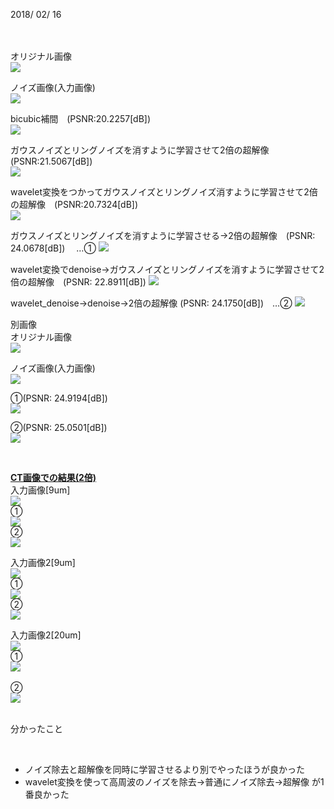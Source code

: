 2018/ 02/ 16 <br><br>
<br>

オリジナル画像<br>
<img src="https://raw.githubusercontent.com/mashimomiku/ScSR/master/original.bmp">

ノイズ画像(入力画像)<br>
<img src="https://raw.githubusercontent.com/mashimomiku/ScSR/master/piman2.bmp">

bicubic補間　(PSNR:20.2257[dB])<br>
<img src="https://raw.githubusercontent.com/mashimomiku/ScSR/master/pimanbicubic.bmp">

ガウスノイズとリングノイズを消すように学習させて2倍の超解像　(PSNR:21.5067[dB])<br>
<img src="https://raw.githubusercontent.com/mashimomiku/ScSR/master/ling_noise_2bai.bmp">

wavelet変換をつかってガウスノイズとリングノイズ消すように学習させて2倍の超解像　(PSNR:20.7324[dB])<br>
<img src="https://raw.githubusercontent.com/mashimomiku/ScSR/master/wavelet_2bai.bmp">

ガウスノイズとリングノイズを消すように学習させる→2倍の超解像　(PSNR: 24.0678[dB]) 　…①
<img src="https://raw.githubusercontent.com/mashimomiku/ScSR/master/0124.bmp">

wavelet変換でdenoise→ガウスノイズとリングノイズを消すように学習させて2倍の超解像　(PSNR: 22.8911[dB])
<img src="https://raw.githubusercontent.com/mashimomiku/ScSR/master/wavelet1_ling2.bmp">

wavelet_denoise→denoise→2倍の超解像 (PSNR: 24.1750[dB])　…②
<img src="https://raw.githubusercontent.com/mashimomiku/ScSR/master/wave_ling_Official.bmp">

別画像<br>
オリジナル画像<br>
<img src="https://raw.githubusercontent.com/mashimomiku/ScSR/master/elaine512.bmp">

ノイズ画像(入力画像)<br>
<img src="https://raw.githubusercontent.com/mashimomiku/ScSR/master/input.bmp">

①(PSNR: 24.9194[dB])<br>
<img src="https://raw.githubusercontent.com/mashimomiku/ScSR/master/ling_official.bmp">

②(PSNR: 25.0501[dB])<br>
<img src="https://raw.githubusercontent.com/mashimomiku/ScSR/master/wavelet_ling_official.bmp">

<br>


<u>**CT画像での結果(2倍)**</u>
<br>
入力画像[9um]<br>
<img src="https://raw.githubusercontent.com/mashimomiku/ScSR/master/ct/9um_001.bmp"><br>
①<br>
<img src="https://raw.githubusercontent.com/mashimomiku/ScSR/master/ct/9um001_ling.bmp"><br>
②<br>
<img src="https://raw.githubusercontent.com/mashimomiku/ScSR/master/ct/9um001_wavelet.bmp"><br>

入力画像2[9um]<br>
<img src="https://raw.githubusercontent.com/mashimomiku/ScSR/master/ct/9um_045.bmp"><br>
①<br>
<img src="https://raw.githubusercontent.com/mashimomiku/ScSR/master/ct/9um045_ling.bmp"><br>
②<br>
<img src="https://raw.githubusercontent.com/mashimomiku/ScSR/master/ct/9um045_wavelet.bmp"><br>

入力画像2[20um]<br>
<img src="https://raw.githubusercontent.com/mashimomiku/ScSR/master/ct/20um_020.bmp"><br>
①<br>
<img src="https://raw.githubusercontent.com/mashimomiku/ScSR/master/ct/20um020_ling.bmp"><br><br>
②<br>
<img src="https://raw.githubusercontent.com/mashimomiku/ScSR/master/ct/20um020_wavelet.bmp"><br>
<br>

分かったこと<ul>  
<li>ノイズ除去と超解像を同時に学習させるより別でやったほうが良かった  </li>
<li>wavelet変換を使って高周波のノイズを除去→普通にノイズ除去→超解像 が1番良かった </li></ul>

